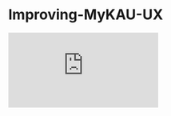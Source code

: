 # Improving-MyKAU-UX
![Project Poster](https://github.com/ANFALATAWI/Improving-MyKAU-UX/blob/master/Improving_My_KAU_Poster-compressed.pdf)
